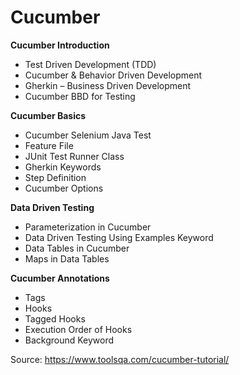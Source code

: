 # Cucumber

**Cucumber Introduction**
- Test Driven Development (TDD)
- Cucumber & Behavior Driven Development
- Gherkin – Business Driven Development
- Cucumber BBD for Testing
 

**Cucumber Basics**
- Cucumber Selenium Java Test
- Feature File
- JUnit Test Runner Class
- Gherkin Keywords
- Step Definition
- Cucumber Options
 

**Data Driven Testing**
- Parameterization in Cucumber
- Data Driven Testing Using Examples Keyword
- Data Tables in Cucumber
- Maps in Data Tables
 

**Cucumber Annotations**
- Tags
- Hooks
- Tagged Hooks
- Execution Order of Hooks
- Background Keyword

Source: https://www.toolsqa.com/cucumber-tutorial/
